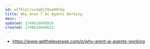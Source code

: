 ```yaml
---
id: w1f6lplruvdq8j59ua80lhp
title: Why Aren T Ai Agents Working
desc: ''
updated: 1748616848916
created: 1748616840623
---
```


- https://www.gettheleverage.com/p/why-arent-ai-agents-working

